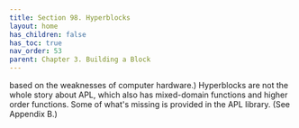 ```yaml
---
title: Section 98. Hyperblocks
layout: home
has_children: false
has_toc: true
nav_order: 53
parent: Chapter 3. Building a Block
---
```


based on the weaknesses of computer hardware.) Hyperblocks are not the
whole story about APL, which also has mixed-domain functions and higher
order functions. Some of what's missing is provided in the APL library.
(See Appendix B.)

